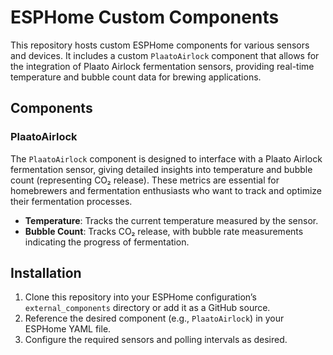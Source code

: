 # ESPHome Custom Components

This repository hosts custom ESPHome components for various sensors and devices. It includes a custom `PlaatoAirlock` component that allows for the integration of Plaato Airlock fermentation sensors, providing real-time temperature and bubble count data for brewing applications.

## Components

### PlaatoAirlock
The `PlaatoAirlock` component is designed to interface with a Plaato Airlock fermentation sensor, giving detailed insights into temperature and bubble count (representing CO₂ release). These metrics are essential for homebrewers and fermentation enthusiasts who want to track and optimize their fermentation processes.

- **Temperature**: Tracks the current temperature measured by the sensor.
- **Bubble Count**: Tracks CO₂ release, with bubble rate measurements indicating the progress of fermentation.

## Installation

1. Clone this repository into your ESPHome configuration’s `external_components` directory or add it as a GitHub source.
2. Reference the desired component (e.g., `PlaatoAirlock`) in your ESPHome YAML file.
3. Configure the required sensors and polling intervals as desired.
